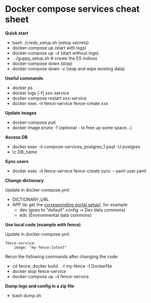 # Docker compose services cheat sheet

**Quick start**

* bash ./creds_setup.sh (setup secrets)
* docker-compose up (start with logs)
* docker-compose up -d (start without logs)
* . ./guppy_setup.sh   # create the ES indices
* docker-compose down (stop)
* docker-compose down -v (stop and wipe existing data)

**Useful commands**

* docker ps
* docker logs [-f] xxx-service
* docker-compose restart xxx-service
* docker exec -it fence-service fence-create xxx

**Update images**

* docker-compose pull
* docker image prune -f (optional - to free up some space…)

**Access DB**

* docker exec -it compose-services_postgres_1 psql -U postgres
* \c DB_name

**Sync users**

* docker exec -it fence-service fence-create sync --yaml user.yaml

**Change dictionary**

Update in docker-compose.yml:
* DICTIONARY_URL
* APP (to get the [corresponding portal setup](https://github.com/uc-cdis/data-portal/tree/master/data/config)), for example:
  * dev (goes to "default" config -> Dev data commons)
  * edc (Environmental data commons)

**Use local code (example with fence)**

Update in docker-compose.yml:
```
fence-service:
    image: "my-fence:latest"
```
Rerun the following commands after changing the code:
* cd fence; docker build . -t my-fence -f Dockerfile
* docker stop fence-service
* docker-compose up -d fence-service

**Dump logs and config in a zip file**

* bash dump.sh
